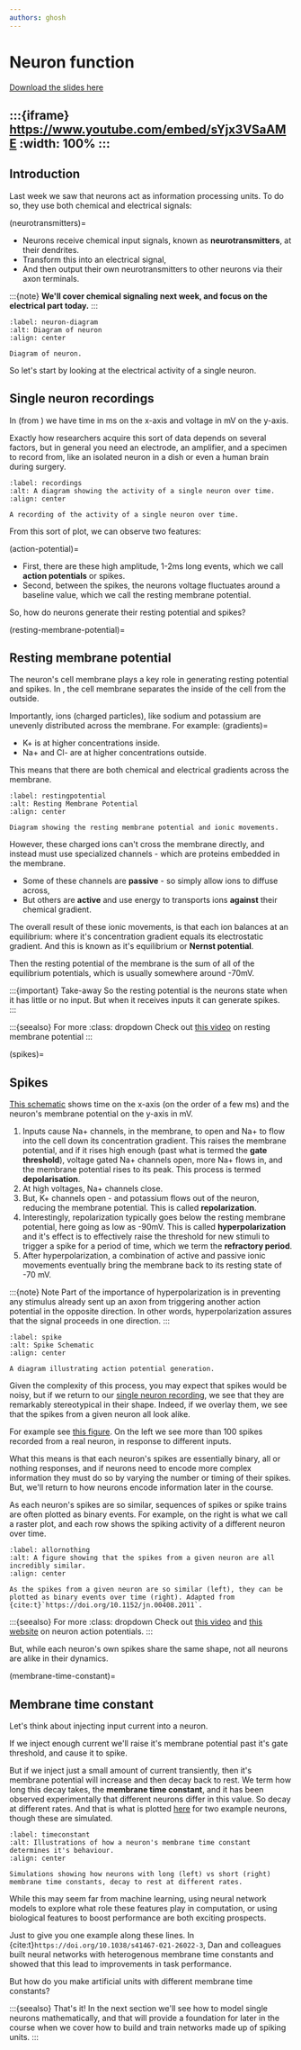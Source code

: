 ```yaml
---
authors: ghosh
---
```


# Neuron function

[Download the slides here](slides/W1-V1-function.pptx)

:::{iframe} https://www.youtube.com/embed/sYjx3VSaAME
:width: 100%
:::
---

## Introduction

Last week we saw that neurons act as information processing units. To do so, they use both chemical and electrical signals:

(neurotransmitters)=
* Neurons receive chemical input signals, known as **neurotransmitters**, at their dendrites. 
* Transform this into an electrical signal, 
* And then output their own neurotransmitters to other neurons via their axon terminals. 

:::{note}
**We'll cover chemical signaling next week, and focus on the electrical part today.**
:::

```{figure} figures/neurondiagram.png
:label: neuron-diagram
:alt: Diagram of neuron
:align: center

Diagram of neuron.
```

So let's start by looking at the electrical activity of a single neuron. 

## Single neuron recordings

In [](#recordings) (from [](https://doi.org/10.1152/jn.00408.2011)) we have time in ms on the x-axis and voltage in mV on the y-axis.

Exactly how researchers acquire this sort of data depends on several factors, but in general you need an electrode, an amplifier, and a specimen to record from, like an isolated neuron in a dish or even a human brain during surgery.

```{figure} figures/singleneuronrecord.png
:label: recordings
:alt: A diagram showing the activity of a single neuron over time. 
:align: center

A recording of the activity of a single neuron over time. 
```

From this sort of plot, we can observe two features: 

(action-potential)=
* First, there are these high amplitude, 1-2ms long events, which we call **action potentials** or spikes. 
* Second, between the spikes, the neurons voltage fluctuates around a baseline value, which we call the resting membrane potential.

So, how do neurons generate their resting potential and spikes? 

(resting-membrane-potential)=
## Resting membrane potential

The neuron's cell membrane plays a key role in generating resting potential and spikes. In [](#restingpotential), the cell membrane separates the inside of the cell from the outside.

Importantly, ions (charged particles), like sodium and potassium are unevenly distributed across the membrane. For example:
(gradients)=
* K+ is at higher concentrations inside. 
* Na+ and Cl- are at higher concentrations outside. 

This means that there are both chemical and electrical gradients across the membrane.

```{figure} figures/restingmembrane.png
:label: restingpotential
:alt: Resting Membrane Potential
:align: center

Diagram showing the resting membrane potential and ionic movements.
```

However, these charged ions can't cross the membrane directly, and instead must use specialized channels - which are proteins embedded in the membrane.
* Some of these channels are **passive** - so simply allow ions to diffuse across, 
* But others are **active** and use energy to transports ions **against** their chemical gradient. 

The overall result of these ionic movements, is that each ion balances at an equilibrium: where it's concentration gradient equals its electrostatic gradient. And this is known as it's equilibrium or **Nernst potential**.

Then the resting potential of the membrane is the sum of all of the equilibrium potentials, which is usually somewhere around -70mV. 

:::{important} Take-away
So the resting potential is the neurons state when it has little or no input. 
But when it receives inputs it can generate spikes.  
:::

:::{seealso} For more
:class: dropdown
Check out [this video](https://www.youtube.com/watch?v=hk09AkV5_Kc) on resting membrane potential
:::

(spikes)=
## Spikes

[This schematic](#spike) shows time on the x-axis (on the order of a few ms) and the neuron's membrane potential on the y-axis in mV.

1. Inputs cause Na+ channels, in the membrane, to open and Na+ to flow into the cell down its concentration gradient. This raises the membrane potential, and if it rises high enough (past what is termed the **gate threshold**), voltage gated Na+ channels open, more Na+ flows in, and the membrane potential rises to its peak. This process is termed **depolarisation**.
2. At high voltages, Na+ channels close.
3. But, K+ channels open - and potassium flows out of the neuron, reducing the membrane potential. This is called **repolarization**.
4. Interestingly, repolarization typically goes below the resting membrane potential, here going as low as -90mV. This is called **hyperpolarization** and it's effect is to effectively raise the threshold for new stimuli to trigger a spike for a period of time, which we term the **refractory period**. 
5. After hyperpolarization, a combination of active and passive ionic movements eventually bring the membrane back to its resting state of -70 mV.

:::{note} Note
Part of the importance of hyperpolarization is in preventing any stimulus already sent up an axon from triggering another action potential in the opposite direction. In other words, hyperpolarization assures that the signal proceeds in one direction.
:::

```{figure} figures/spikes.png
:label: spike
:alt: Spike Schematic
:align: center

A diagram illustrating action potential generation. 
```

Given the complexity of this process, you may expect that spikes would be noisy, but if we return to our [single neuron recording](#recordings), we see that they are remarkably stereotypical in their shape. Indeed, if we overlay them, we see that the spikes from a given neuron all look alike.

For example see [this figure](#allornothing). On the left we see more than 100 spikes recorded from a real neuron, in response to different inputs.

What this means is that each neuron's spikes are essentially binary, all or nothing responses, and if neurons need to encode more complex information they must do so by varying the number or timing of their spikes. But, we'll return to how neurons encode information later in the course. 

As each neuron's spikes are so similar, sequences of spikes or spike trains are often plotted as binary events. For example, on the right is what we call a raster plot, and each row shows the spiking activity of a different neuron over time. 

```{figure} figures/allornothing.png
:label: allornothing
:alt: A figure showing that the spikes from a given neuron are all incredibly similar. 
:align: center

As the spikes from a given neuron are so similar (left), they can be plotted as binary events over time (right). Adapted from {cite:t}`https://doi.org/10.1152/jn.00408.2011`. 
```

:::{seealso} For more
:class: dropdown
Check out [this video](https://www.youtube.com/watch?v=BbUcWbtVjT4) and [this website](http://hyperphysics.phy-astr.gsu.edu/hbase/Biology/actpot.html#c5) on neuron action potentials. 
:::

But, while each neuron's own spikes share the same shape, not all neurons are alike in their dynamics. 

(membrane-time-constant)=
## Membrane time constant

Let's think about injecting input current into a neuron. 

If we inject enough current we'll raise it's membrane potential past it's gate threshold, and cause it to spike. 

But if we inject just a small amount of current transiently, then it's membrane potential will increase and then decay back to rest. We term how long this decay takes, the **membrane time constant**, and it has been observed experimentally that different neurons differ in this value. So decay at different rates. And that is what is plotted [here](#timeconstant) for two example neurons, though these are simulated. 

```{figure} figures/timeconstant.png
:label: timeconstant
:alt: Illustrations of how a neuron's membrane time constant determines it's behaviour.  
:align: center

Simulations showing how neurons with long (left) vs short (right) membrane time constants, decay to rest at different rates. 
```

While this may seem far from machine learning, using neural network models to explore what role these features play in computation, or using biological features to boost performance are both exciting prospects. 

Just to give you one example along these lines. In {cite:t}`https://doi.org/10.1038/s41467-021-26022-3`, Dan and colleagues built neural networks with heterogenous membrane time constants and showed that this lead to improvements in task performance.

But how do you make artificial units with different membrane time constants?

:::{seealso} That's it!
In the next section we'll see how to model single neurons mathematically, and that will provide a foundation for later in the course when we cover how to build and train networks made up of spiking units. 
:::